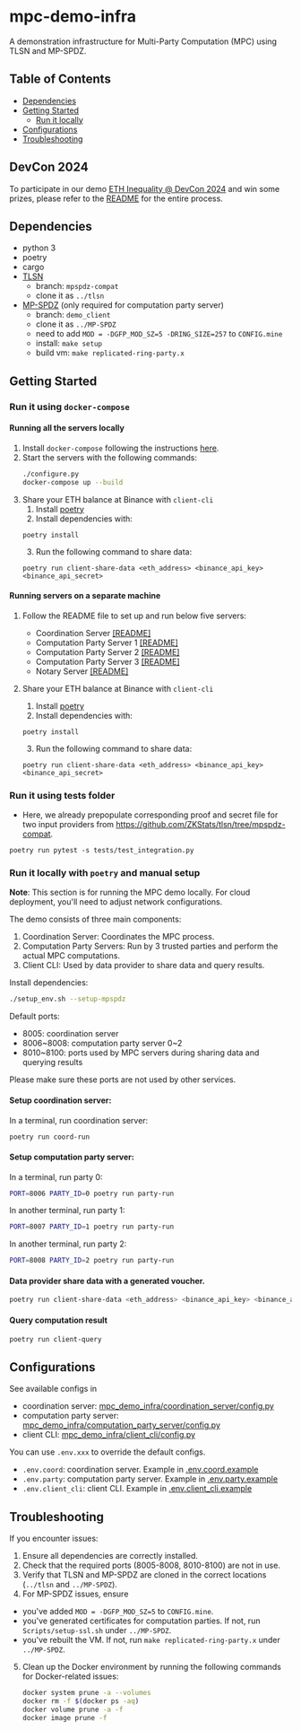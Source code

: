 # mpc-demo-infra

A demonstration infrastructure for Multi-Party Computation (MPC) using TLSN and MP-SPDZ.

## Table of Contents
- [Dependencies](#dependencies)
- [Getting Started](#getting-started)
  - [Run it locally](#run-it-locally)
- [Configurations](#configurations)
- [Troubleshooting](#troubleshooting)


## DevCon 2024

To participate in our demo [ETH Inequality @ DevCon 2024](https://demo.mpcstats.org/) and win some prizes, please refer to the [README](mpc_demo_infra/client_cli/docker/README.md) for the entire process.

## Dependencies

- python 3
- poetry
- cargo
- [TLSN](https://github.com/ZKStats/tlsn)
  - branch: `mpspdz-compat`
  - clone it as `../tlsn`
- [MP-SPDZ](https://github.com/ZKStats/MP-SPDZ) (only required for computation party server)
  - branch: `demo_client`
  - clone it as `../MP-SPDZ`
  - need to add `MOD = -DGFP_MOD_SZ=5 -DRING_SIZE=257` to `CONFIG.mine`
  - install: `make setup`
  - build vm: `make replicated-ring-party.x`

## Getting Started

### Run it using `docker-compose`
#### Running all the servers locally
1. Install `docker-compose` following the instructions [here](https://docs.docker.com/compose/install/).
2. Start the servers with the following commands:
   ```bash
   ./configure.py
   docker-compose up --build
   ```
3. Share your ETH balance at Binance with `client-cli`
   1. Install [poetry](https://python-poetry.org/docs/#installation)
   2. Install dependencies with:
   ```
   poetry install
   ```
   3. Run the following command to share data:
   ```
   poetry run client-share-data <eth_address> <binance_api_key> <binance_api_secret>
   ```

#### Running servers on a separate machine
1. Follow the README file to set up and run below five servers:
   - Coordination Server [[README]](https://github.com/ZKStats/mpc-demo-infra/blob/main/mpc_demo_infra/coordination_server/docker/README.md)
   - Computation Party Server 1 [[README]](https://github.com/ZKStats/mpc-demo-infra/blob/main/mpc_demo_infra/computation_party_server/docker/README.md)
   - Computation Party Server 2 [[README]](https://github.com/ZKStats/mpc-demo-infra/blob/main/mpc_demo_infra/computation_party_server/docker/README.md)
   - Computation Party Server 3 [[README]](https://github.com/ZKStats/mpc-demo-infra/blob/main/mpc_demo_infra/computation_party_server/docker/README.md)
   - Notary Server [[README]](https://github.com/ZKStats/mpc-demo-infra/blob/main/mpc_demo_infra/notary_server/docker/README.md)

2. Share your ETH balance at Binance with `client-cli`
   1. Install [poetry](https://python-poetry.org/docs/#installation)
   2. Install dependencies with:
   ```
   poetry install
   ```
   3. Run the following command to share data:
   ```
   poetry run client-share-data <eth_address> <binance_api_key> <binance_api_secret>
   ```

### Run it using tests folder

- Here, we already prepopulate corresponding proof and secret file for two input providers from https://github.com/ZKStats/tlsn/tree/mpspdz-compat.

```
poetry run pytest -s tests/test_integration.py
```

### Run it locally with `poetry` and manual setup

**Note**: This section is for running the MPC demo locally. For cloud deployment, you'll need to adjust network configurations.

The demo consists of three main components:

1. Coordination Server: Coordinates the MPC process.
2. Computation Party Servers: Run by 3 trusted parties and perform the actual MPC computations.
3. Client CLI: Used by data provider to share data and query results.

Install dependencies:

```bash
./setup_env.sh --setup-mpspdz
```

Default ports:
- 8005: coordination server
- 8006~8008: computation party server 0~2
- 8010~8100: ports used by MPC servers during sharing data and querying results

Please make sure these ports are not used by other services.

#### Setup coordination server:

In a terminal, run coordination server:

```bash
poetry run coord-run
```

#### Setup computation party server:

In a terminal, run party 0:

```bash
PORT=8006 PARTY_ID=0 poetry run party-run
```

In another terminal, run party 1:

```bash
PORT=8007 PARTY_ID=1 poetry run party-run
```

In another terminal, run party 2:

```bash
PORT=8008 PARTY_ID=2 poetry run party-run
```

#### Data provider share data with a generated voucher.

```bash
poetry run client-share-data <eth_address> <binance_api_key> <binance_api_secret>
```

#### Query computation result

```bash
poetry run client-query
```

## Configurations

See available configs in
- coordination server: [mpc_demo_infra/coordination_server/config.py](mpc_demo_infra/coordination_server/config.py)
- computation party server: [mpc_demo_infra/computation_party_server/config.py](mpc_demo_infra/computation_party_server/config.py)
- client CLI: [mpc_demo_infra/client_cli/config.py](mpc_demo_infra/client_cli/config.py)

You can use `.env.xxx` to override the default configs.
- `.env.coord`: coordination server. Example in [.env.coord.example](.env.coord.example)
- `.env.party`: computation party server. Example in [.env.party.example](.env.party.example)
- `.env.client_cli`: client CLI. Example in [.env.client_cli.example](.env.client_cli.example)

## Troubleshooting

If you encounter issues:
1. Ensure all dependencies are correctly installed.
2. Check that the required ports (8005-8008, 8010-8100) are not in use.
3. Verify that TLSN and MP-SPDZ are cloned in the correct locations (`../tlsn` and `../MP-SPDZ`).
4. For MP-SPDZ issues, ensure
  - you've added `MOD = -DGFP_MOD_SZ=5` to `CONFIG.mine`.
  - you've generated certificates for computation parties. If not, run `Scripts/setup-ssl.sh` under `../MP-SPDZ`.
  - you've rebuilt the VM. If not, run `make replicated-ring-party.x` under `../MP-SPDZ`.
5. Clean up the Docker environment by running the following commands for Docker-related issues:
   ```bash
   docker system prune -a --volumes
   docker rm -f $(docker ps -aq)
   docker volume prune -a -f
   docker image prune -f
   ```
